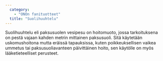 ```yaml
---
  category: 
    - "ONOn fanituotteet"
  title: "Suolihuuhtelu"
---
```

Suolihuuhtelu eli paksusuolen vesipesu on hoitomuoto, jossa tarkoituksena on pestä vajaan kahden metrin mittainen paksusuoli. Sitä käytetään uskomushoitona mutta eräissä tapauksissa, kuten poikkeuksellisen vaikea ummetus tai paksusuoliavanteen päivittäinen hoito, sen käytölle on myös lääketieteelliset perusteet.